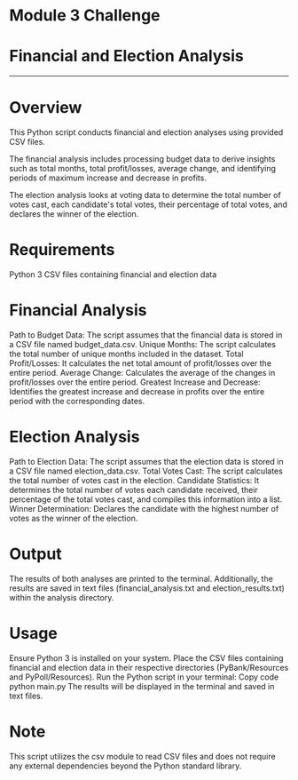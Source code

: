 # Module 3 Challenge
# Financial and Election Analysis

----------------------------------

# Overview
This Python script conducts financial and election analyses using provided CSV files. 

The financial analysis includes processing budget data to derive insights such as total months, total profit/losses, average change, and identifying periods of maximum increase and decrease in profits. 

The election analysis looks at voting data to determine the total number of votes cast, each candidate's total votes, their percentage of total votes, and declares the winner of the election.

# Requirements
Python 3
CSV files containing financial and election data

# Financial Analysis
Path to Budget Data: The script assumes that the financial data is stored in a CSV file named budget_data.csv.
Unique Months: The script calculates the total number of unique months included in the dataset.
Total Profit/Losses: It calculates the net total amount of profit/losses over the entire period.
Average Change: Calculates the average of the changes in profit/losses over the entire period.
Greatest Increase and Decrease: Identifies the greatest increase and decrease in profits over the entire period with the corresponding dates.

# Election Analysis
Path to Election Data: The script assumes that the election data is stored in a CSV file named election_data.csv.
Total Votes Cast: The script calculates the total number of votes cast in the election.
Candidate Statistics: It determines the total number of votes each candidate received, their percentage of the total votes cast, and compiles this information into a list.
Winner Determination: Declares the candidate with the highest number of votes as the winner of the election.

# Output
The results of both analyses are printed to the terminal.
Additionally, the results are saved in text files (financial_analysis.txt and election_results.txt) within the analysis directory.

# Usage
Ensure Python 3 is installed on your system.
Place the CSV files containing financial and election data in their respective directories (PyBank/Resources and PyPoll/Resources).
Run the Python script in your terminal:
Copy code
python main.py
The results will be displayed in the terminal and saved in text files.

# Note
This script utilizes the csv module to read CSV files and does not require any external dependencies beyond the Python standard library.